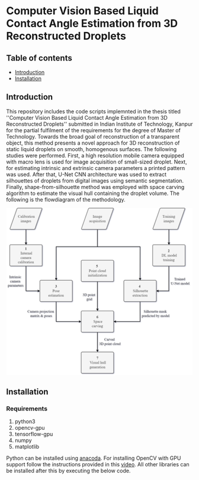 # Computer Vision Based Liquid Contact Angle Estimation from 3D Reconstructed Droplets

## Table of contents
* [Introduction](#introduction)
* [Installation](#installation)

## Introduction <a name="introduction"></a>
This repository includes the code scripts implemnted in the thesis titled ''Computer Vision Based Liquid Contact Angle Estimation from 3D Reconstructed Droplets'' submitted in Indian Institute of Technology, Kanpur for the partial fulfilment of the requirements for the degree of Master of Technology. Towards the broad goal of reconstruction of a transparent object, this method presents a novel approach for 3D reconstruction of static liquid droplets on smooth, homogenous surfaces. The following studies were performed. First, a high resolution mobile camera equipped with macro lens is used for image acquisition of small-sized droplet. Next, for estimating intrinsic and extrinsic camera parameters a printed pattern was used. After that, U-Net CNN architecture was used to extract silhouettes of droplets from digital images using semantic segmentation. Finally, shape-from-silhouette method was employed with space carving algorithm to estimate the visual hull containing the droplet volume. The following is the flowdiagram of the methodology.

<p align="center">
  <img src="https://github.com/rawakash66/Thesis_Akash_2022/blob/main/Carving%20methodology.png" width="600">
</p>

## Installation <a name="intstallation"></a>
### Requirements
1. python3
2. opencv-gpu
3. tensorflow-gpu
4. numpy
5. matplotlib

Python can be installed using [anacoda](https://www.anaconda.com/). For installing OpenCV with GPU support follow the instructions provided in this [video](https://www.youtube.com/watch?v=HsuKxjQhFU0). All other libraries can be installed after this by executing the below code.
